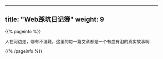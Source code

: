 
---
title: "Web踩坑日记簿"
weight: 9
---

{{% pageinfo %}}

人在河边走，哪有不湿鞋，这里的每一篇文章都是一个有血有泪的真实故事啊

{{% /pageinfo %}}
